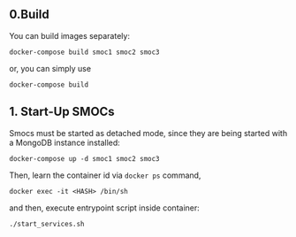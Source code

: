## 0.Build 

You can build images separately:

``
docker-compose build smoc1 smoc2 smoc3
``


or, you can simply use

``
docker-compose build
``

## 1. Start-Up SMOCs

Smocs must be started as detached mode, since they are being started with a MongoDB instance installed:

``
docker-compose up -d smoc1 smoc2 smoc3
``

Then, learn the container id via ``docker ps`` command,

``
docker exec -it <HASH> /bin/sh
``

and then, execute entrypoint script inside container:

``
./start_services.sh
``